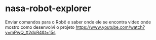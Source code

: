 # nasa-robot-explorer
 Enviar comandos para o Robô e saber onde ele se encontra
video onde mostro como desenvolvi o projeto https://www.youtube.com/watch?v=mPwQ_X2doR4&t=15s 
